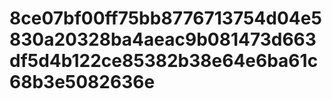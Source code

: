 # 8ce07bf00ff75bb8776713754d04e5830a20328ba4aeac9b081473d663df5d4b122ce85382b38e64e6ba61c68b3e5082636e